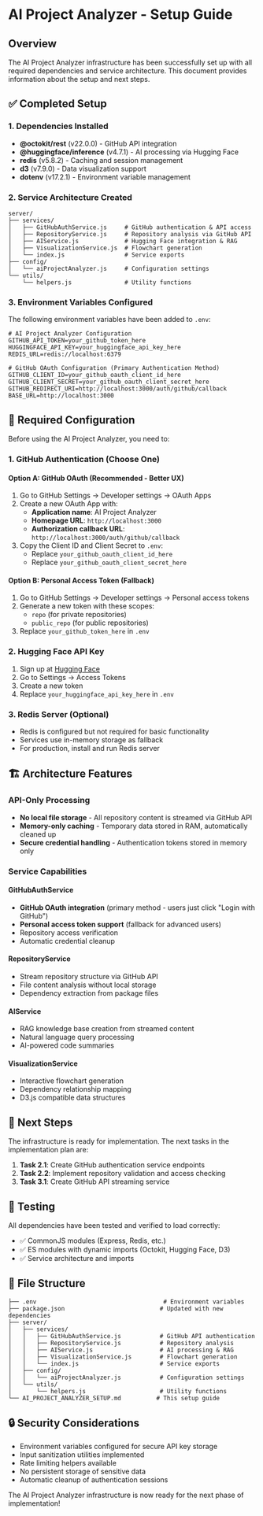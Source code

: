 # AI Project Analyzer - Setup Guide

## Overview

The AI Project Analyzer infrastructure has been successfully set up with all required dependencies and service architecture. This document provides information about the setup and next steps.

## ✅ Completed Setup

### 1. Dependencies Installed
- **@octokit/rest** (v22.0.0) - GitHub API integration
- **@huggingface/inference** (v4.7.1) - AI processing via Hugging Face
- **redis** (v5.8.2) - Caching and session management
- **d3** (v7.9.0) - Data visualization support
- **dotenv** (v17.2.1) - Environment variable management

### 2. Service Architecture Created

```
server/
├── services/
│   ├── GitHubAuthService.js     # GitHub authentication & API access
│   ├── RepositoryService.js     # Repository analysis via GitHub API
│   ├── AIService.js             # Hugging Face integration & RAG
│   ├── VisualizationService.js  # Flowchart generation
│   └── index.js                 # Service exports
├── config/
│   └── aiProjectAnalyzer.js     # Configuration settings
└── utils/
    └── helpers.js               # Utility functions
```

### 3. Environment Variables Configured

The following environment variables have been added to `.env`:

```env
# AI Project Analyzer Configuration
GITHUB_API_TOKEN=your_github_token_here
HUGGINGFACE_API_KEY=your_huggingface_api_key_here
REDIS_URL=redis://localhost:6379

# GitHub OAuth Configuration (Primary Authentication Method)
GITHUB_CLIENT_ID=your_github_oauth_client_id_here
GITHUB_CLIENT_SECRET=your_github_oauth_client_secret_here
GITHUB_REDIRECT_URI=http://localhost:3000/auth/github/callback
BASE_URL=http://localhost:3000
```

## 🔧 Required Configuration

Before using the AI Project Analyzer, you need to:

### 1. GitHub Authentication (Choose One)

#### Option A: GitHub OAuth (Recommended - Better UX)
1. Go to GitHub Settings → Developer settings → OAuth Apps
2. Create a new OAuth App with:
   - **Application name**: AI Project Analyzer
   - **Homepage URL**: `http://localhost:3000`
   - **Authorization callback URL**: `http://localhost:3000/auth/github/callback`
3. Copy the Client ID and Client Secret to `.env`:
   - Replace `your_github_oauth_client_id_here`
   - Replace `your_github_oauth_client_secret_here`

#### Option B: Personal Access Token (Fallback)
1. Go to GitHub Settings → Developer settings → Personal access tokens
2. Generate a new token with these scopes:
   - `repo` (for private repositories)
   - `public_repo` (for public repositories)
3. Replace `your_github_token_here` in `.env`

### 2. Hugging Face API Key
1. Sign up at [Hugging Face](https://huggingface.co/)
2. Go to Settings → Access Tokens
3. Create a new token
4. Replace `your_huggingface_api_key_here` in `.env`

### 3. Redis Server (Optional)
- Redis is configured but not required for basic functionality
- Services use in-memory storage as fallback
- For production, install and run Redis server

## 🏗️ Architecture Features

### API-Only Processing
- **No local file storage** - All repository content is streamed via GitHub API
- **Memory-only caching** - Temporary data stored in RAM, automatically cleaned up
- **Secure credential handling** - Authentication tokens stored in memory only

### Service Capabilities

#### GitHubAuthService
- **GitHub OAuth integration** (primary method - users just click "Login with GitHub")
- **Personal access token support** (fallback for advanced users)
- Repository access verification
- Automatic credential cleanup

#### RepositoryService
- Stream repository structure via GitHub API
- File content analysis without local storage
- Dependency extraction from package files

#### AIService
- RAG knowledge base creation from streamed content
- Natural language query processing
- AI-powered code summaries

#### VisualizationService
- Interactive flowchart generation
- Dependency relationship mapping
- D3.js compatible data structures

## 🚀 Next Steps

The infrastructure is ready for implementation. The next tasks in the implementation plan are:

1. **Task 2.1**: Create GitHub authentication service endpoints
2. **Task 2.2**: Implement repository validation and access checking
3. **Task 3.1**: Create GitHub API streaming service

## 🧪 Testing

All dependencies have been tested and verified to load correctly:
- ✅ CommonJS modules (Express, Redis, etc.)
- ✅ ES modules with dynamic imports (Octokit, Hugging Face, D3)
- ✅ Service architecture and imports

## 📁 File Structure

```
├── .env                                    # Environment variables
├── package.json                           # Updated with new dependencies
├── server/
│   ├── services/
│   │   ├── GitHubAuthService.js           # GitHub API authentication
│   │   ├── RepositoryService.js           # Repository analysis
│   │   ├── AIService.js                   # AI processing & RAG
│   │   ├── VisualizationService.js        # Flowchart generation
│   │   └── index.js                       # Service exports
│   ├── config/
│   │   └── aiProjectAnalyzer.js           # Configuration settings
│   └── utils/
│       └── helpers.js                     # Utility functions
└── AI_PROJECT_ANALYZER_SETUP.md          # This setup guide
```

## 🔒 Security Considerations

- Environment variables configured for secure API key storage
- Input sanitization utilities implemented
- Rate limiting helpers available
- No persistent storage of sensitive data
- Automatic cleanup of authentication sessions

The AI Project Analyzer infrastructure is now ready for the next phase of implementation!